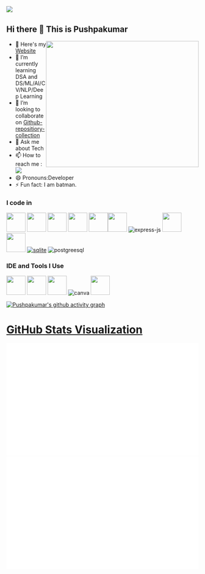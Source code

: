 ![](https://komarev.com/ghpvc/?username=Pushpakumar02&label=profile+views&style=plastic)

## Hi there 👋 This is Pushpakumar   
  
<a href="https://linktr.ee/pushpakumar02"><img align="right" width="400" height="330" src="https://user-images.githubusercontent.com/74038190/212750155-3ceddfbd-19d3-40a3-87af-8d329c8323c4.gif"></a>
- 🔭 Here's my [Website](https://pushpakumar02.github.io/)                                                 
- 🌱 I’m currently learning DSA and DS/ML/AI/CV/NLP/Deep Learning
- 👯 I’m looking to collaborate on [Github-repositiory-collection](https://github.com/Pushpakumar02/SDE-repositiory-collection)
- 💬 Ask me about Tech
- 📫 How to reach me :
<br /> [<img src="https://img.shields.io/badge/linktree-39E09B?style=for-the-badge&logo=linktree&logoColor=white" />](https://linktr.ee/pushpakumar02/)
- 😄 Pronouns:Developer
- ⚡ Fun fact: I am batman.

### I code in
<a href = "https://www.w3schools.com/python/"><img height="50" width="50" src="https://img.icons8.com/color/48/000000/python.png" /></a> <img height="50" width="50" src="https://img.icons8.com/color/48/000000/html-5.png" /> <img height="50" width="50" src="https://img.icons8.com/color/48/000000/css3.png" /> <img height="50" width="50" src="https://img.icons8.com/color/48/000000/javascript.png"/> <a href="https://getbootstrap.com/"><img height="50" width="50" src="https://img.icons8.com/color/48/000000/bootstrap.png" /><a><img height="50" width="50" src="https://img.icons8.com/color/48/000000/mongodb.png"/> <img width="50" height="50" src="https://img.icons8.com/color/48/express-js.png" alt="express-js"/>
<img height="50" width="50" src="https://img.icons8.com/color/48/000000/react-native.png"/>  <img height="50" width="50" src="https://img.icons8.com/color/48/000000/nodejs.png"/> <a href="https://www.sqlite.org/"><img width="50" height="50" src="https://img.icons8.com/ios/50/sqlite.png" alt="sqlite" /></a>  <img width="50" height="50" src="https://img.icons8.com/plasticine/100/postgreesql.png" alt="postgreesql" />

### IDE and Tools I Use
<img height="50" width="50" src="https://img.icons8.com/color/48/000000/visual-studio-code-2019.png"/> <img height="50" width="50" src="https://img.icons8.com/color/48/000000/pycharm.png"/> <img height="50" width="50" src="https://img.icons8.com/color/50/000000/git.png"/> <img width="50" height="50" src="https://img.icons8.com/fluency/48/canva.png" alt="canva"/> <img height="50" width="50" src="https://img.icons8.com/color/48/000000/figma--v1.png"/> 



[![Pushpakumar's github activity graph](https://github-readme-activity-graph.vercel.app/graph?username=pushpakumar02&bg_color=000000&color=fdf7fc&line=138626&point=ffffff&area=true&hide_border=true)](https://github.com/ashutosh00710/github-readme-activity-graph)





# [GitHub Stats Visualization](https://github.com/jstrieb/github-stats)

<a href="https://github.com/jstrieb/github-stats">
<img src="https://raw.githubusercontent.com/Pushpakumar02/Pushpakumar02/master/generated/overview.svg#gh-dark-mode-only" />
<img src="https://raw.githubusercontent.com/Pushpakumar02/Pushpakumar02/master/generated/languages.svg#gh-dark-mode-only" />
</a>

